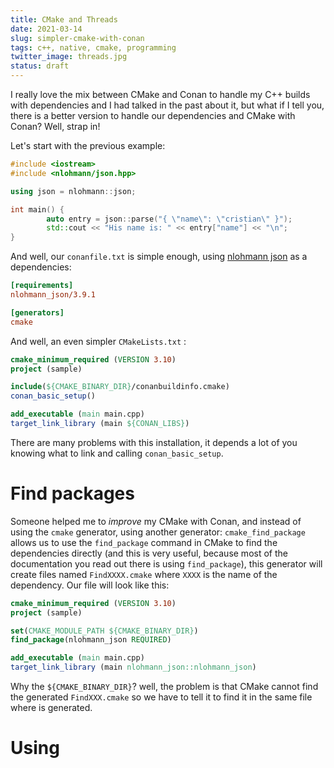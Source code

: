 ```yaml
---
title: CMake and Threads
date: 2021-03-14
slug: simpler-cmake-with-conan
tags: c++, native, cmake, programming
twitter_image: threads.jpg
status: draft
---
```


I really love the mix between CMake and Conan to handle my C++ builds with dependencies and I had talked in the past about it, but what if I tell you, there is a better version to handle our dependencies and CMake with Conan? Well, strap in!

Let's start with the previous example:

```cpp
#include <iostream>
#include <nlohmann/json.hpp>

using json = nlohmann::json;

int main() {
        auto entry = json::parse("{ \"name\": \"cristian\" }");
        std::cout << "His name is: " << entry["name"] << "\n";
}
```

And well, our `conanfile.txt` is simple enough, using [nlohmann json]() as a dependencies:

```ini
[requirements]
nlohmann_json/3.9.1

[generators]
cmake
```

And well, an even simpler `CMakeLists.txt` :

```cmake
cmake_minimum_required (VERSION 3.10)
project (sample)

include(${CMAKE_BINARY_DIR}/conanbuildinfo.cmake)
conan_basic_setup()

add_executable (main main.cpp)
target_link_library (main ${CONAN_LIBS})
```

There are many problems with this installation, it depends a lot of you knowing what to link and calling `conan_basic_setup`. 

# Find packages

Someone helped me to _improve_ my CMake with Conan, and instead of using the `cmake` generator, using another generator: `cmake_find_package` allows us to use the `find_package` command in CMake to find the dependencies directly (and this is very useful, because most of the documentation you read out there is using `find_package`), this generator will create files named `FindXXXX.cmake` where `XXXX` is the name of the dependency. Our file will look like this:

```cmake
cmake_minimum_required (VERSION 3.10)
project (sample)

set(CMAKE_MODULE_PATH ${CMAKE_BINARY_DIR})
find_package(nlohmann_json REQUIRED)

add_executable (main main.cpp)
target_link_library (main nlohmann_json::nlohmann_json)
```

Why the `${CMAKE_BINARY_DIR}`? well, the problem is that CMake cannot find the generated `FindXXX.cmake` so we have to tell it to find it in the same file where is generated.

# Using 
